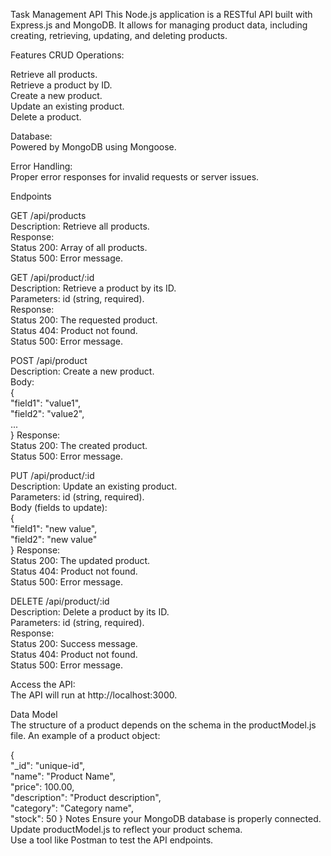 Task Management API
This Node.js application is a RESTful API built with Express.js and MongoDB. It allows for managing product data, including creating, retrieving, updating, and deleting products.

Features
CRUD Operations:

Retrieve all products.</br>Retrieve a product by ID.</br>Create a new product.</br>Update an existing product.</br>Delete a product.

Database:</br>Powered by MongoDB using Mongoose.

Error Handling:</br>Proper error responses for invalid requests or server issues.

Endpoints

GET /api/products</br>Description: Retrieve all products.</br>Response:</br>Status 200: Array of all products.</br>Status 500: Error message.

GET /api/product/:id</br>Description: Retrieve a product by its ID.</br>Parameters: id (string, required).</br>Response:</br>Status 200: The requested product.</br>Status 404: Product not found.</br>Status 500: Error message.

POST /api/product</br>Description: Create a new product.</br>Body:</br>{ </br>"field1": "value1", </br>"field2": "value2", </br>... </br>}
Response:</br>Status 200: The created product.</br>Status 500: Error message.

PUT /api/product/:id</br>Description: Update an existing product.</br>Parameters: id (string, required).</br>Body (fields to update):</br>{ </br>"field1": "new value", </br>"field2": "new value" </br>}
Response:</br>Status 200: The updated product.</br>Status 404: Product not found.</br>Status 500: Error message.

DELETE /api/product/:id</br>Description: Delete a product by its ID.</br>Parameters: id (string, required).</br>Response:</br>Status 200: Success message.</br>Status 404: Product not found.</br>Status 500: Error message.

Access the API:</br>The API will run at http://localhost:3000.

Data Model</br>The structure of a product depends on the schema in the productModel.js file. An example of a product object:

{</br>"_id": "unique-id",</br>"name": "Product Name",</br>"price": 100.00,</br>"description": "Product description",</br>"category": "Category name",</br>"stock": 50
}
Notes
Ensure your MongoDB database is properly connected.</br>Update productModel.js to reflect your product schema.</br>Use a tool like Postman to test the API endpoints.
